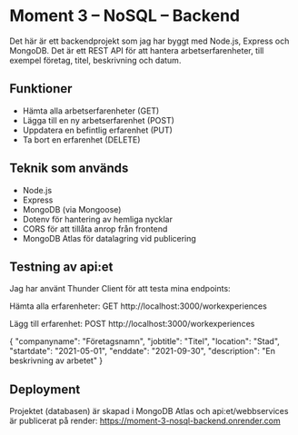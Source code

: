 # Moment 3 – NoSQL – Backend 

Det här är ett backendprojekt som jag har byggt med Node.js, Express och MongoDB. Det är ett REST API för att hantera arbetserfarenheter, till exempel företag, titel, beskrivning och datum.

## Funktioner

- Hämta alla arbetserfarenheter (GET)
- Lägga till en ny arbetserfarenhet (POST)
- Uppdatera en befintlig erfarenhet (PUT)
- Ta bort en erfarenhet (DELETE)

## Teknik som används

- Node.js
- Express
- MongoDB (via Mongoose)
- Dotenv för hantering av hemliga nycklar
- CORS för att tillåta anrop från frontend
- MongoDB Atlas för datalagring vid publicering

## Testning av api:et
Jag har använt Thunder Client för att testa mina endpoints:

Hämta alla erfarenheter:
GET http://localhost:3000/workexperiences

Lägg till erfarenhet:
POST http://localhost:3000/workexperiences

{
  "companyname": "Företagsnamn",
  "jobtitle": "Titel",
  "location": "Stad",
  "startdate": "2021-05-01",
  "enddate": "2021-09-30",
  "description": "En beskrivning av arbetet"
}

## Deployment
Projektet (databasen) är skapad i MongoDB Atlas och api:et/webbservices är publicerat på render: https://moment-3-nosql-backend.onrender.com